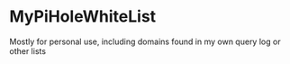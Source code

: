 # MyPiHoleWhiteList
Mostly for personal use, including domains found in my own query log or other lists
